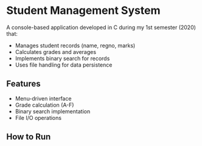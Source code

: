 # Student Management System

A console-based application developed in C during my 1st semester (2020) that:
- Manages student records (name, regno, marks)
- Calculates grades and averages
- Implements binary search for records
- Uses file handling for data persistence

## Features
- Menu-driven interface
- Grade calculation (A-F)
- Binary search implementation
- File I/O operations

## How to Run
